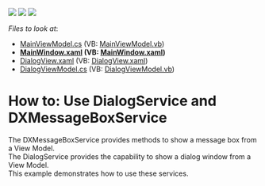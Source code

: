 <!-- default badges list -->
![](https://img.shields.io/endpoint?url=https://codecentral.devexpress.com/api/v1/VersionRange/128658166/22.2.2%2B)
[![](https://img.shields.io/badge/Open_in_DevExpress_Support_Center-FF7200?style=flat-square&logo=DevExpress&logoColor=white)](https://supportcenter.devexpress.com/ticket/details/E4859)
[![](https://img.shields.io/badge/📖_How_to_use_DevExpress_Examples-e9f6fc?style=flat-square)](https://docs.devexpress.com/GeneralInformation/403183)
<!-- default badges end -->
<!-- default file list -->
*Files to look at*:

* [MainViewModel.cs](./CS/MessageBoxServiceCodeExample/MainViewModel.cs) (VB: [MainViewModel.vb](./VB/MessageBoxServiceCodeExample/MainViewModel.vb))
* **[MainWindow.xaml](./CS/MessageBoxServiceCodeExample/MainWindow.xaml) (VB: [MainWindow.xaml](./VB/MessageBoxServiceCodeExample/MainWindow.xaml))**
* [DialogView.xaml](./CS/MessageBoxServiceCodeExample/View/DialogView.xaml) (VB: [DialogView.xaml](./VB/MessageBoxServiceCodeExample/View/DialogView.xaml))
* [DialogViewModel.cs](./CS/MessageBoxServiceCodeExample/ViewModel/DialogViewModel.cs) (VB: [DialogViewModel.vb](./VB/MessageBoxServiceCodeExample/ViewModel/DialogViewModel.vb))
<!-- default file list end -->
# How to: Use DialogService and DXMessageBoxService


<p>The DXMessageBoxService provides methods to show a message box from a View Model.<br />
The DialogService provides the capability to show a dialog window from a View Model. <br />
This example demonstrates how to use these services.</p>

<br/>


